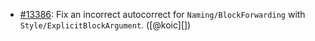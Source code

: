 * [#13386](https://github.com/rubocop/rubocop/issues/13386): Fix an incorrect autocorrect for `Naming/BlockForwarding` with `Style/ExplicitBlockArgument`. ([@koic][])
